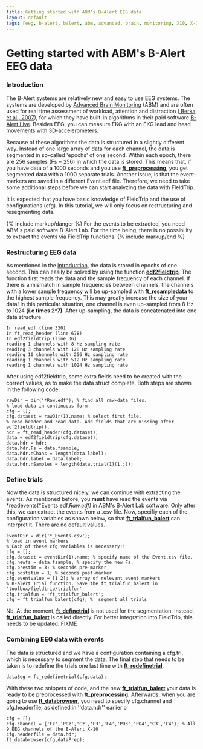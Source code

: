 ```yaml
---
title: Getting started with ABM's B-Alert EEG data
layout: default
tags: [eeg, b-alert, balert, abm, advanced, brain, monitoring, X10, X-10, X24, X-24, fixme]
---
```


# Getting started with ABM's B-Alert EEG data

### Introduction

The B-Alert systems are relatively new and easy to use EEG systems. The systems are developed by [Advanced Brain Monitoring](http://www.advancedbrainmonitoring.com/) (ABM) and are often used for real time assessment of workload, attention and distraction ([ Berka et al., 2007](http://www.ingentaconnect.com/content/asma/asem/2007/00000078/A00105s1/art00032)), for which they have built-in algorithms in their paid software [B-Alert Live](http://www.advancedbrainmonitoring.com/b-alert-live/). Besides EEG, you can measure EKG with an EKG lead and head movements with 3D-accelerometers.

Because of these algorithms the data is structured in a slightly different way. Instead of one large array of data for each channel, the data is segmented in so-called 'epochs' of one second. Within each epoch, there are 256 samples (Fs = 256) in which the data is stored. This means that, if you have data of a 1000 seconds and you use **[ft_preprocessing](/reference/ft_preprocessing)**, you get segmented data with a 1000 separate trials. Another issue, is that the event-markers are saved in a different Event.edf file. Therefore, we need to take some additional steps before we can start analyzing the data with FieldTrip.

It is expected that you have basic knowledge of FieldTrip and the use of configurations (cfg). In this tutorial, we will only focus on restructuring and resegmenting data.

{% include markup/danger %}
For the events to be extracted, you need ABM's paid software B-Alert Lab. For the time being, there is no possibility to extract the events via FieldTrip functions.
{% include markup/end %}

### Restructuring EEG data

As mentioned in the [introduction](#introduction), the data is stored in epochs of one second. This can easily be solved by using the function **[edf2fieldtrip](/reference/edf2fieldtrip)**. The function first reads the data and the sample frequency of each channel. If there is a mismatch in sample frequencies between channels, the channels with a lower sample frequency will be up-sampled with **[ft_resampledata](/reference/ft_resampledata)** to the highest sample frequency. This may greatly increase the size of your data! In this particular situation, one channel is even up-sampled from 8 Hz to 1024 **(i.e times 2^7)**. After up-sampling, the data is concatenated into one data structure.

    In read_edf (line 330)
    In ft_read_header (line 678)
    In edf2fieldtrip (line 36)
    reading 1 channels with 8 Hz sampling rate
    reading 3 channels with 128 Hz sampling rate
    reading 10 channels with 256 Hz sampling rate
    reading 1 channels with 512 Hz sampling rate
    reading 1 channels with 1024 Hz sampling rate

After using edf2fieldtrip, some extra fields need to be created with the correct values, as to make the data struct complete. Both steps are shown in the following code.

    rawDir = dir('*Raw.edf'); % find all raw-data files.
    % load data in continuous form
    cfg = [];
    cfg.dataset = rawDir(1).name; % select first file.
    % read header and read data. Add fields that are missing after edf2fieldtrip().
    hdr = ft_read_header(cfg.dataset);
    data = edf2fieldtrip(cfg.dataset);
    data.hdr = hdr;
    data.hdr.Fs = data.fsample;
    data.hdr.nChans = length(data.label);
    data.hdr.label = data.label;
    data.hdr.nSamples = length(data.trial{1}(1,:));

### Define trials

Now the data is structured nicely, we can continue with extracting the events. As mentioned before, you **must** have read the events via *readevents(*Events.edf,*Raw.edf)* in ABM's B-Alert Lab software. Only after this, we can extract the events from a .csv file. Now, specifiy each of the configuration variables as shown below, so that **[ft_trialfun_balert](/reference/ft_trialfun_balert)** can interpret it. There are no default values.

    eventDir = dir('*_Events.csv');
    % load in event markers
    % Each of these cfg variables is necessary!!
    cfg = [];
    cfg.dataset = eventDir(1).name; % specify name of the Event.csv file.
    cfg.newfs = data.fsample; % specify the new Fs.
    cfg.prestim = 3; % seconds pre-marker
    cfg.poststim = 1; % seconds post-marker
    cfg.eventvalue = [1 2]; % array of relevant event markers
    % B-alert Trial function. Save the ft_trialfun_balert in 'toolbox/fieldtrip/trialfun'
    cfg.trialfun = 'ft_trialfun_balert';
    cfg = ft_trialfun_balert(cfg); %  segment all trials

Nb. At the moment, **[ft_definetrial](/reference/ft_definetrial)** is not used for the segmentation. Instead, **[ft_trialfun_balert](/reference/ft_trialfun_balert)** is called directly. For better integration into FieldTrip, this needs to be updated. FIXME
### Combining EEG data with events

The data is structured and we have a configuration containing a cfg.trl, which is necessary to segment the data. The final step that needs to be taken is to redefine the trials one last time with **[ft_redefinetrial](/reference/ft_redefinetrial)**.

    dataSeg = ft_redefinetrial(cfg,data);

With these two snippets of code, and the new **[ft_trialfun_balert](/reference/ft_trialfun_balert)** your data is ready to be preprocessed with **[ft_preprocessing](/reference/ft_preprocessing)**. Afterwards, when you are going to use **[ft_databrowser](/reference/ft_databrowser)**, you need to specify cfg.channel and cfg.headerfile, as defined in ''data.hdr'' earlier o

    cfg = [];
    cfg.channel = {'Fz','POz','Cz','F3','F4','PO3','PO4','C3','C4'}; % All 9 EEG channels of the B-Alert X-10
    cfg.headerfile = data.hdr;
    ft_databrowser(cfg,dataPrep);

